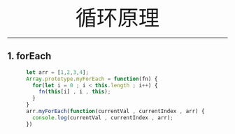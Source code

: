 <div align='center' ><font size='70'>循环原理</font></div>

-------


## 1. forEach

```js
      let arr = [1,2,3,4];
      Array.prototype.myForEach = function(fn) {
        for(let i = 0 ; i < this.length ; i++) {
          fn(this[i] , i , this);
        }
      }
      arr.myForEach(function(currentVal , currentIndex , arr) {
        console.log(currentVal , currentIndex , arr);
      })
```